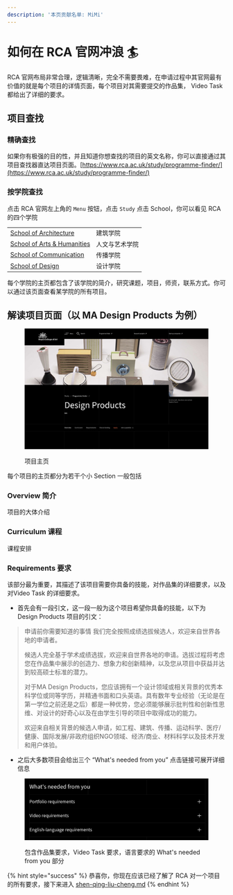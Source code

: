 ```yaml
---
description: '本页贡献名单: MiMi'
---
```


# 如何在 RCA 官网冲浪 🏄

RCA 官网布局非常合理，逻辑清晰，完全不需要畏难，在申请过程中其官网最有价值的就是每个项目的详情页面，每个项目对其需要提交的作品集， Video Task 都给出了详细的要求。

## 项目查找

### 精确查找

如果你有极强的目的性，并且知道你想查找的项目的英文名称，你可以直接通过其项目查找器直达项目页面。[https://www.rca.ac.uk/study/programme-finder/](https://www.rca.ac.uk/study/programme-finder/)

### 按学院查找

点击 RCA 官网左上角的 `Menu` 按钮，点击 `Study` 点击 School，你可以看见 RCA 的四个学院

|                                                                                            |         |
| ------------------------------------------------------------------------------------------ | ------- |
|  [School of Architecture](https://www.rca.ac.uk/study/schools/school-architecture/)        | 建筑学院    |
| [School of Arts & Humanities](https://www.rca.ac.uk/study/schools/school-arts-humanities/) | 人文与艺术学院 |
| [School of Communication](https://www.rca.ac.uk/study/schools/school-communication/)       | 传播学院    |
| [School of Design ](https://www.rca.ac.uk/study/schools/school-design/)                    | 设计学院    |

每个学院的主页都包含了该学院的简介，研究课题，项目，师资，联系方式。你可以通过该页面查看某学院的所有项目。

## 解读项目页面（以 MA Design Products 为例）

<figure><img src="../../.gitbook/assets/2024-04-25 at 07.54.19.jpg" alt=""><figcaption><p>项目主页</p></figcaption></figure>

每个项目的主页都分为若干个小 Section 一般包括

### Overview 简介

项目的大体介绍

### Curriculum 课程

课程安排

### Requirements 要求

该部分最为重要，其描述了该项目需要你具备的技能，对作品集的详细要求，以及对Video Task 的详细要求。

* 首先会有一段引文，这一段一般为这个项目希望你具备的技能，以下为 Design Products 项目的引文：

> 申请前你需要知道的事情 我们完全按照成绩选拔候选人，欢迎来自世界各地的申请者。
>
> 候选人完全基于学术成绩选拔，欢迎来自世界各地的申请。选拔过程将考虑您在作品集中展示的创造力、想象力和创新精神，以及您从项目中获益并达到较高硕士标准的潜力。
>
> 对于MA Design Products，您应该拥有一个设计领域或相关背景的优秀本科学位或同等学历，并精通书面和口头英语。具有数年专业经验（无论是在第一学位之前还是之后）都是一种优势，您必须能够展示批判性和创新性思维、对设计的好奇心以及在由学生引导的项目中取得成功的能力。
>
> 欢迎来自相关背景的候选人申请，如工程、建筑、传播、运动科学、医疗/健康、国际发展/非政府组织NGO领域、经济/商业、材料科学以及技术开发和用户体验。

* 之后大多数项目会给出三个 “What's needed from you” 点击链接可展开详细信息

<figure><img src="../../.gitbook/assets/2024-04-25 at 08.07.28.jpg" alt=""><figcaption><p>包含作品集要求，Video Task 要求，语言要求的 What's needed from you 部分</p></figcaption></figure>

{% hint style="success" %}
恭喜你，你现在应该已经了解了 RCA 对一个项目的所有要求，接下来进入 [shen-qing-liu-cheng.md](shen-qing-liu-cheng.md "mention")
{% endhint %}
